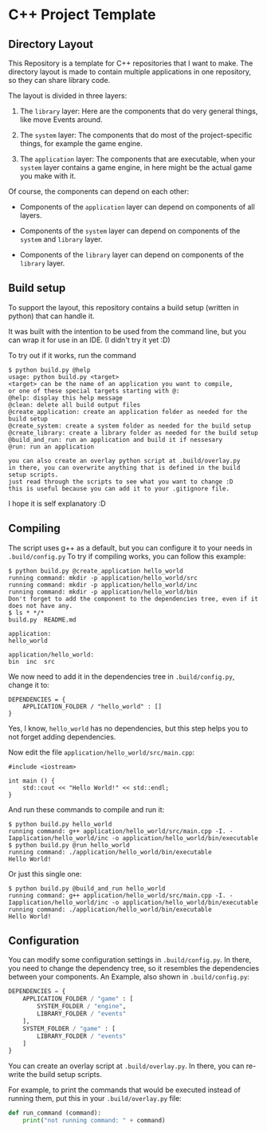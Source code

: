 # C++ Project Template

## Directory Layout

This Repository is a template for C++ repositories that I want to make.
The directory layout is made to contain multiple applications in one repository,
so they can share library code.

The layout is divided in three layers:

1. The `library` layer:
   Here are the components that do very general things,
   like move Events around.

2. The `system` layer:
   The components that do most of the project-specific things,
   for example the game engine.

3. The `application` layer:
   The components that are executable,
   when your `system` layer contains a game engine,
   in here might be the actual game you make with it.

Of course, the components can depend on each other:

+ Components of the `application` layer
  can depend on components of all layers.

+ Components of the `system` layer
  can depend on components of the `system` and `library` layer.

+ Components of the `library` layer
  can depend on components of the `library` layer.

## Build setup

To support the layout, this repository contains a build setup
(written in python) that can handle it.

It was built with the intention to be used from the command line,
but you can wrap it for use in an IDE. (I didn't try it yet :D)

To try out if it works, run the command

    $ python build.py @help
    usage: python build.py <target>
    <target> can be the name of an application you want to compile,
    or one of these special targets starting with @:
    @help: display this help message
    @clean: delete all build output files
    @create_application: create an application folder as needed for the build setup
    @create_system: create a system folder as needed for the build setup
    @create_library: create a library folder as needed for the build setup
    @build_and_run: run an application and build it if nessesary
    @run: run an application

    you can also create an overlay python script at .build/overlay.py
    in there, you can overwrite anything that is defined in the build setup scripts.
    just read through the scripts to see what you want to change :D
    this is useful because you can add it to your .gitignore file.

I hope it is self explanatory :D

## Compiling

The script uses g++ as a default, but you can configure it to your needs in `.build/config.py`
To try if compiling works, you can follow this example:

    $ python build.py @create_application hello_world
    running command: mkdir -p application/hello_world/src
    running command: mkdir -p application/hello_world/inc
    running command: mkdir -p application/hello_world/bin
    Don't forget to add the component to the dependencies tree, even if it does not have any.
    $ ls * */*
    build.py  README.md

    application:
    hello_world

    application/hello_world:
    bin  inc  src

We now need to add it in the dependencies tree in `.build/config.py`, change it to:

    DEPENDENCIES = {
        APPLICATION_FOLDER / "hello_world" : []
    }

Yes, I know, `hello_world` has no dependencies,
but this step helps you to not forget adding dependencies.

Now edit the file `application/hello_world/src/main.cpp`:
    
    #include <iostream>

    int main () {
        std::cout << "Hello World!" << std::endl;
    }

And run these commands to compile and run it:

    $ python build.py hello_world
    running command: g++ application/hello_world/src/main.cpp -I. -Iapplication/hello_world/inc -o application/hello_world/bin/executable
    $ python build.py @run hello_world
    running command: ./application/hello_world/bin/executable
    Hello World!

Or just this single one:
    
    $ python build.py @build_and_run hello_world
    running command: g++ application/hello_world/src/main.cpp -I. -Iapplication/hello_world/inc -o application/hello_world/bin/executable
    running command: ./application/hello_world/bin/executable
    Hello World!

## Configuration

You can modify some configuration settings in `.build/config.py`.
In there, you need to change the dependency tree,
so it resembles the dependencies between your components.
An Example, also shown in `.build/config.py`:

``` python
DEPENDENCIES = {
    APPLICATION_FOLDER / "game" : [
        SYSTEM_FOLDER / "engine",
        LIBRARY_FOLDER / "events"
    ],
    SYSTEM_FOLDER / "game" : [
        LIBRARY_FOLDER / "events"
    ]
}
```

You can create an overlay script at `.build/overlay.py`.
In there, you can re-write the build setup scripts.

For example, to print the commands that would be executed instead of running them,
put this in your `.build/overlay.py` file:

``` python
def run_command (command):
    print("not running command: " + command)
```
